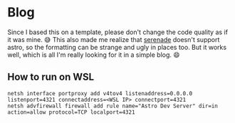 # Blog

Since I based this on a template, please don't change the code quality as if it was mine. 😅 
This also made me realize that [serenade](https://github.com/serenadeai/serenade) doesn't support astro, so the formatting can be strange and ugly in places too. But it works well, which is all I'm really looking for it in a simple blog. 😄

## How to run on WSL

```
netsh interface portproxy add v4tov4 listenaddress=0.0.0.0 listenport=4321 connectaddress=<WSL IP> connectport=4321
netsh advfirewall firewall add rule name="Astro Dev Server" dir=in action=allow protocol=TCP localport=4321
```
